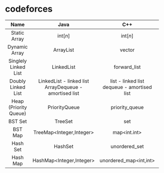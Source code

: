 # codeforces

|Name|Java|C++|Python|
|:---:|:---:|:---:|:---:|
|Static Array|int[*n*]|int[*n*]|[0]**n*|
|Dynamic Array|ArrayList<Integer>|vector<int>|list()|
|Singlely Linked List|LinkedList<Integer>|forward_list<int>|dequeue (from collections)|
|Doubly Linked List|LinkedList<Integer> - linked list<br />ArrayDequeue<int> - amortised list|list<int> - linked list<br />dequeue<int> - amortised list|dequeue (from collections)|
|Heap (Priority Queue)|PriorityQueue<Integer>|priority_queue<int>|NA|
|BST Set|TreeSet<Integer>|set<int>|NA|
|BST Map|TreeMap<Integer,Integer>|map<int.int>|NA|
|Hash Set|HashSet<Integer>|unordered_set<int>|set()|
|Hash Map|HashMap<Integer,Integer>|unordered_map<int,int>|dict()|
